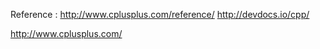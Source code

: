 Reference : http://www.cplusplus.com/reference/
            http://devdocs.io/cpp/

http://www.cplusplus.com/